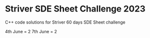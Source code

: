 # Striver SDE Sheet Challenge 2023
C++ code solutions for Striver 60 days SDE Sheet challenge
 
4th June = 2
7th June = 2
